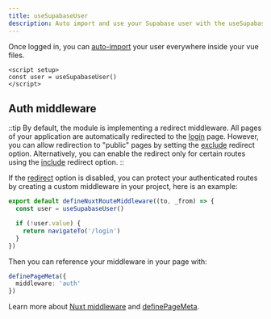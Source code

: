```yaml
---
title: useSupabaseUser
description: Auto import and use your Supabase user with the useSupabaseUser composable
---
```


Once logged in, you can [auto-import](https://nuxt.com/docs/guide/directory-structure/composables) your user everywhere inside your vue files.

```vue
<script setup>
const user = useSupabaseUser()
</script>
```

## Auth middleware

::tip
By default, the module is implementing a redirect middleware. All pages of your application are automatically redirected to the [login](/get-started#redirectoptions) page. However, you can allow redirection to "public" pages by setting the [exclude](/get-started#redirectoptions) redirect option. Alternatively, you can enable the redirect only for certain routes using the [include](/get-started#redirectoptions) redirect option.
::

If the [redirect](/get-started#redirect) option is disabled, you can protect your authenticated routes by creating a custom middleware in your project, here is an example:

```ts [middleware/auth.ts]
export default defineNuxtRouteMiddleware((to, _from) => {
  const user = useSupabaseUser()

  if (!user.value) {
    return navigateTo('/login')
  }
})
```

Then you can reference your middleware in your page with:

```ts [pages/dashboard.vue]
definePageMeta({
  middleware: 'auth'
})
```

Learn more about [Nuxt middleware](https://nuxt.com/docs/guide/directory-structure/middleware) and [definePageMeta](https://nuxt.com/docs/guide/directory-structure/pages#page-metadata).
